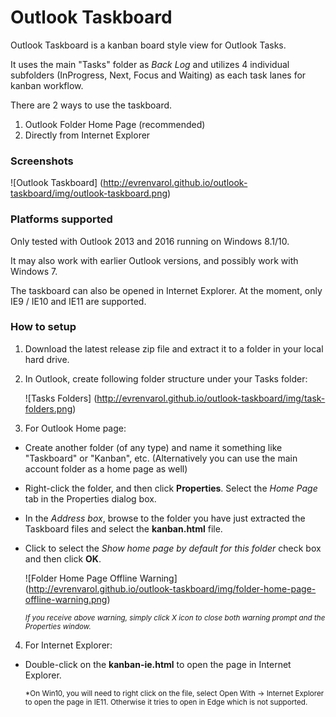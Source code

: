 # Outlook Taskboard
Outlook Taskboard is a kanban board style view for Outlook Tasks. 

It uses the main "Tasks" folder as *Back Log* and utilizes 4 individual subfolders (InProgress, Next, Focus and Waiting) as each task lanes for kanban workflow.

There are 2 ways to use the taskboard.

  1. Outlook Folder Home Page (recommended)
  2. Directly from Internet Explorer 

### Screenshots

![Outlook Taskboard] (http://evrenvarol.github.io/outlook-taskboard/img/outlook-taskboard.png)

### Platforms supported
Only tested with Outlook 2013 and 2016 running on Windows 8.1/10. 

It may also work with earlier Outlook versions, and possibly work with Windows 7. 

The taskboard can also be opened in Internet Explorer. At the moment, only IE9 / IE10 and IE11 are supported. 

### How to setup

1. Download the latest release zip file and extract it to a folder in your local hard drive. 

2. In Outlook, create following folder structure under your Tasks folder:

    ![Tasks Folders] (http://evrenvarol.github.io/outlook-taskboard/img/task-folders.png)

3. For Outlook Home page:

  * Create another folder (of any type) and name it something like "Taskboard" or "Kanban", etc. (Alternatively you can use the main account folder as a home page as well) 

  * Right-click the folder, and then click **Properties**. Select the *Home Page* tab in the <folder name> Properties dialog box. 

  * In the *Address box*, browse to the folder you have just extracted the Taskboard files and select the **kanban.html** file. 

  * Click to select the *Show home page by default for this folder* check box and then click **OK**.
  
      ![Folder Home Page Offline Warning] (http://evrenvarol.github.io/outlook-taskboard/img/folder-home-page-offline-warning.png)

      <sub>*If you receive above warning, simply click X icon to close both warning prompt and the Properties window.*</sub>

4. For Internet Explorer:

  * Double-click on the **kanban-ie.html** to open the page in Internet Explorer.

    <sub>*On Win10, you will need to right click on the file, select Open With -> Internet Explorer to open the page in IE11. Otherwise it tries to open in Edge which is not supported.</sub>






